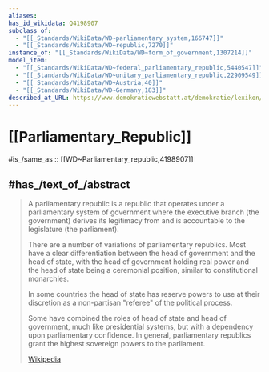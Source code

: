 ```yaml
---
aliases:
has_id_wikidata: Q4198907
subclass_of:
  - "[[_Standards/WikiData/WD~parliamentary_system,166747]]"
  - "[[_Standards/WikiData/WD~republic,7270]]"
instance_of: "[[_Standards/WikiData/WD~form_of_government,1307214]]"
model_item:
  - "[[_Standards/WikiData/WD~federal_parliamentary_republic,5440547]]"
  - "[[_Standards/WikiData/WD~unitary_parliamentary_republic,22909549]]"
  - "[[_Standards/WikiData/WD~Austria,40]]"
  - "[[_Standards/WikiData/WD~Germany,183]]"
described_at_URL: https://www.demokratiewebstatt.at/demokratie/lexikon/Parlamentarische%20Republik
---
```


# [[Parliamentary_Republic]] 

#is_/same_as :: [[WD~Parliamentary_republic,4198907]] 

## #has_/text_of_/abstract 

> A parliamentary republic is a republic 
> that operates under a parliamentary system of government 
> where the executive branch (the government) derives its legitimacy from 
> and is accountable to the legislature (the parliament). 
> 
> There are a number of variations of parliamentary republics. 
> Most have a clear differentiation between the head of government and the head of state, 
> with the head of government holding real power 
> and the head of state being a ceremonial position, similar to constitutional monarchies. 
> 
> In some countries the head of state has reserve powers to use at their discretion 
> as a non-partisan "referee" of the political process. 
> 
> Some have combined the roles of head of state and head of government, 
> much like presidential systems, but with a dependency upon parliamentary confidence. 
> In general, parliamentary republics grant the  highest sovereign powers to the parliament.
>
> [Wikipedia](https://en.wikipedia.org/wiki/Parliamentary%20republic) 

